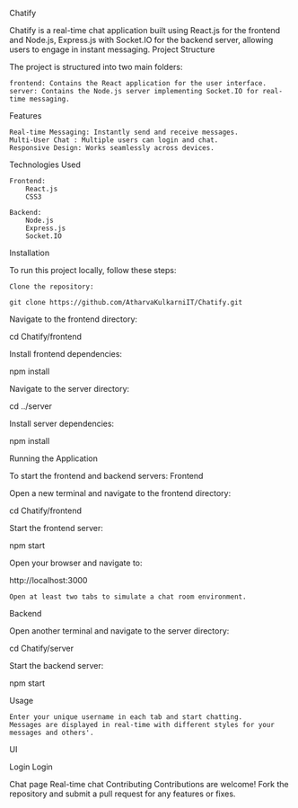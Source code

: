 Chatify

Chatify is a real-time chat application built using React.js for the frontend and Node.js, Express.js with Socket.IO for the backend server, allowing users to engage in instant messaging.
Project Structure

The project is structured into two main folders:

    frontend: Contains the React application for the user interface.
    server: Contains the Node.js server implementing Socket.IO for real-time messaging.

Features

    Real-time Messaging: Instantly send and receive messages.
    Multi-User Chat : Multiple users can login and chat.
    Responsive Design: Works seamlessly across devices.

Technologies Used

    Frontend:
        React.js
        CSS3

    Backend:
        Node.js
        Express.js
        Socket.IO

Installation

To run this project locally, follow these steps:

    Clone the repository:

    git clone https://github.com/AtharvaKulkarniIT/Chatify.git

Navigate to the frontend directory:

cd Chatify/frontend

Install frontend dependencies:

npm install

Navigate to the server directory:

cd ../server

Install server dependencies:

npm install

Running the Application

To start the frontend and backend servers:
Frontend

Open a new terminal and navigate to the frontend directory:

cd Chatify/frontend

Start the frontend server:

npm start

Open your browser and navigate to:

http://localhost:3000

    Open at least two tabs to simulate a chat room environment.

Backend

Open another terminal and navigate to the server directory:

cd Chatify/server

Start the backend server:

npm start

Usage

    Enter your unique username in each tab and start chatting.
    Messages are displayed in real-time with different styles for your messages and others'.

UI

Login Login

Chat page Real-time chat
Contributing
Contributions are welcome! Fork the repository and submit a pull request for any features or fixes.
